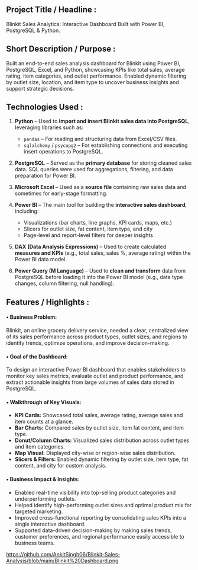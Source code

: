 ## Project Title / Headline :
Blinkit Sales Analytics: Interactive Dashboard Built with Power BI, PostgreSQL & Python.

## Short Description / Purpose :
Built an end-to-end sales analysis dashboard for Blinkit using Power BI, PostgreSQL, Excel, and Python, showcasing KPIs like total sales, average rating, item categories, and outlet performance. Enabled dynamic filtering by outlet size, location, and item type to uncover business insights and support strategic decisions.

## Technologies Used :

1. **Python** – Used to **import and insert Blinkit sales data into PostgreSQL**, leveraging libraries such as:

   * `pandas` – For reading and structuring data from Excel/CSV files.
   * `sqlalchemy` / `psycopg2` – For establishing connections and executing insert operations to PostgreSQL.

2. **PostgreSQL** – Served as the **primary database** for storing cleaned sales data. SQL queries were used for aggregations, filtering, and data preparation for Power BI.

3. **Microsoft Excel** – Used as a **source file** containing raw sales data and sometimes for early-stage formatting.

4. **Power BI** – The main tool for building the **interactive sales dashboard**, including:

   * Visualizations (bar charts, line graphs, KPI cards, maps, etc.)
   * Slicers for outlet size, fat content, item type, and city
   * Page-level and report-level filters for deeper insights

5. **DAX (Data Analysis Expressions)** – Used to create calculated **measures and KPIs** (e.g., total sales, sales %, average rating) within the Power BI data model.

6. **Power Query (M Language)** – Used to **clean and transform** data from PostgreSQL before loading it into the Power BI model (e.g., data type changes, column filtering, null handling).

## Features / Highlights :

#### • **Business Problem:**

Blinkit, an online grocery delivery service, needed a clear, centralized view of its sales performance across product types, outlet sizes, and regions to identify trends, optimize operations, and improve decision-making.

#### • **Goal of the Dashboard:**

To design an interactive Power BI dashboard that enables stakeholders to monitor key sales metrics, evaluate outlet and product performance, and extract actionable insights from large volumes of sales data stored in PostgreSQL.

#### • **Walkthrough of Key Visuals:**

* **KPI Cards:** Showcased total sales, average rating, average sales and item counts at a glance.
* **Bar Charts:** Compared sales by outlet size, item fat content, and item type.
* **Donut/Column Charts:** Visualized sales distribution across outlet types and item categories.
* **Map Visual:** Displayed city-wise or region-wise sales distribution.
* **Slicers & Filters:** Enabled dynamic filtering by outlet size, item type, fat content, and city for custom analysis.

#### • **Business Impact & Insights:**

* Enabled real-time visibility into top-selling product categories and underperforming outlets.
* Helped identify high-performing outlet sizes and optimal product mix for targeted marketing.
* Improved cross-functional reporting by consolidating sales KPIs into a single interactive dashboard.
* Supported data-driven decision-making by making sales trends, customer preferences, and regional performance easily accessible to business teams.


https://github.com/AnkitSingh06/Blinkit-Sales-Analysis/blob/main/Blinkit%20Dashboard.png



                      
